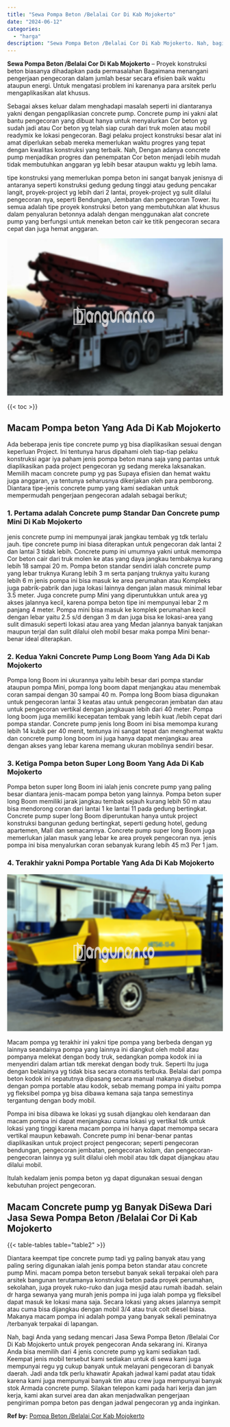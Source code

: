 ```yaml
---
title: "Sewa Pompa Beton /Belalai Cor Di Kab Mojokerto"
date: "2024-06-12"
categories: 
  - "harga"
description: "Sewa Pompa Beton /Belalai Cor Di Kab Mojokerto. Nah, bagi Anda yang sedang mencari Jasa Sewa Pompa Beton /Belalai Cor Di Kab Mojokerto untuk proyek pengecora..."
---
```


**Sewa Pompa Beton /Belalai Cor Di Kab Mojokerto** – Proyek konstruksi beton biasanya dihadapkan pada permasalahan Bagaimana menangani pengerjaan pengecoran dalam jumlah besar secara efisien baik waktu ataupun energi. Untuk mengatasi problem ini karenanya para arsitek perlu mengaplikasikan alat khusus.

Sebagai akses keluar dalam menghadapi masalah seperti ini diantaranya yakni dengan pengaplikasian concrete pump. Concrete pump ini yakni alat bantu pengecoran yang dibuat hanya untuk menyalurkan Cor beton yg sudah jadi atau Cor beton yg telah siap curah dari truk molen atau mobil readymix ke lokasi pengecoran. Bagi pelaku project konstruksi besar alat ini amat diperlukan sebab mereka memerlukan waktu progres yang tepat dengan kwalitas konstruksi yang terbaik. Nah, Dengan adanya concrete pump menjadikan progres dan penempatan Cor beton menjadi lebih mudah tidak membutuhkan anggaran yg lebih besar ataupun waktu yg lebih lama.

tipe konstruksi yang memerlukan pompa beton ini sangat banyak jenisnya di antaranya seperti konstruksi gedung gedung tinggi atau gedung pencakar langit, proyek-project yg lebih dari 2 lantai, proyek-project yg sulit dilalui pengecoran nya, seperti Bendungan, Jembatan dan pengecoran Tower. Itu semua adalah tipe proyek konstruksi beton yang membutuhkan alat khusus dalam penyaluran betonnya adalah dengan menggunakan alat concrete pump yang berfungsi untuk menekan beton cair ke titik pengecoran secara cepat dan juga hemat anggaran.

![Sewa Pompa Beton /Belalai Cor Di Kab Mojokerto](/images/sewa-concrete-pump-24.png)

{{< toc >}}

## Macam Pompa beton Yang Ada Di Kab Mojokerto

Ada beberapa jenis tipe concrete pump yg bisa diaplikasikan sesuai dengan keperluan Project. Ini tentunya harus dipahami oleh tiap-tiap pelaku konstruksi agar iya paham jenis pompa beton mana saja yang pantas untuk diaplikasikan pada project pengecoran yg sedang mereka laksanakan. Memilih macam concrete pump yg pas Supaya efisien dan hemat waktu juga anggaran, ya tentunya seharusnya dikerjakan oleh para pemborong. Diantara tipe-jenis concrete pump yang kami sediakan untuk mempermudah pengerjaan pengecoran adalah sebagai berikut;

### 1\. Pertama adalah Concrete pump Standar Dan Concrete pump Mini Di Kab Mojokerto

jenis concrete pump ini mempunyai jarak jangkau tembak yg tdk terlalu jauh. tipe concrete pump ini biasa diterapkan untuk pengecoran dak lantai 2 dan lantai 3 tidak lebih. Concrete pump ini umumnya yakni untuk memompa Cor beton cair dari truk molen ke atas yang daya jangkau tembaknya kurang lebih 18 sampai 20 m. Pompa beton standar sendiri ialah concrete pump yang lebar truknya Kurang lebih 3 m serta panjang truknya yaitu kurang lebih 6 m jenis pompa ini bisa masuk ke area perumahan atau Kompleks juga pabrik-pabrik dan juga lokasi lainnya dengan jalan masuk minimal lebar 3.5 meter. Juga concrete pump Mini yang diperuntukkan untuk area yg akses jalannya kecil, karena pompa beton tipe ini mempunyai lebar 2 m panjang 4 meter. Pompa mini bisa masuk ke komplek perumahan kecil dengan lebar yaitu 2.5 s/d dengan 3 m dan juga bisa ke lokasi-area yang sulit dimasuki seperti lokasi atau area yang Medan jalannya banyak tanjakan maupun terjal dan sulit dilalui oleh mobil besar maka pompa Mini benar-benar ideal diterapkan.

### 2\. Kedua Yakni Concrete Pump Long Boom Yang Ada Di Kab Mojokerto

Pompa long Boom ini ukurannya yaitu lebih besar dari pompa standar ataupun pompa Mini, pompa long boom dapat menjangkau atau menembak coran sampai dengan 30 sampai 40 m. Pompa long Boom biasa digunakan untuk pengecoran lantai 3 keatas atau untuk pengecoran jembatan dan atau untuk pengecoran vertikal dengan jangkauan lebih dari 40 meter. Pompa long boom juga memiliki kecepatan tembak yang lebih kuat /lebih cepat dari pompa standar. Concrete pump jenis long Boom ini bisa memompa kurang lebih 14 kubik per 40 menit, tentunya ini sangat tepat dan menghemat waktu dan concrete pump long boom ini juga hanya dapat menjangkau area dengan akses yang lebar karena memang ukuran mobilnya sendiri besar.

### 3\. Ketiga Pompa beton Super Long Boom Yang Ada Di Kab Mojokerto

Pompa beton super long Boom ini ialah jenis concrete pump yang paling besar diantara jenis-macam pompa beton yang lainnya. Pompa beton super long Boom memiliki jarak jangkau tembak sejauh kurang lebih 50 m atau bisa mendorong coran dari lantai 1 ke lantai 11 pada gedung bertingkat. Concrete pump super long Boom diperuntukan hanya untuk project konstruksi bangunan gedung bertingkat, seperti gedung hotel, gedung apartemen, Mall dan semacamnya. Concrete pump super long Boom juga memerlukan jalan masuk yang lebar ke area proyek pengecoran nya. jenis pompa ini bisa menyalurkan coran sebanyak kurang lebih 45 m3 Per 1 jam.

### 4\. Terakhir yakni Pompa Portable Yang Ada Di Kab Mojokerto

![Sewa Pompa Beton /Belalai Cor Di Kab Mojokerto](/images/sewa-concrete-pump-20.png)

Macam pompa yg terakhir ini yakni tipe pompa yang berbeda dengan yg lainnya seandainya pompa yang lainnya ini diangkut oleh mobil atau pompanya melekat dengan body truk, sedangkan pompa kodok ini ia menyendiri dalam artian tdk merekat dengan body truk. Seperti Itu juga dengan belalainya yg tidak bisa secara otomatis terbuka. Belalai dari pompa beton kodok ini sepatutnya dipasang secara manual makanya disebut dengan pompa portable atau kodok, sebab memang pompa ini yaitu pompa yg fleksibel pompa yg bisa dibawa kemana saja tanpa semestinya tergantung dengan body mobil.

Pompa ini bisa dibawa ke lokasi yg susah dijangkau oleh kendaraan dan macam pompa ini dapat menjangkau cuma lokasi yg vertikal tdk untuk lokasi yang tinggi karena macam pompa ini hanya dapat memompa secara vertikal maupun kebawah. Concrete pump ini benar-benar pantas diaplikasikan untuk project project pengecoran; seperti pengecoran bendungan, pengecoran jembatan, pengecoran kolam, dan pengecoran-pengecoran lainnya yg sulit dilalui oleh mobil atau tdk dapat dijangkau atau dilalui mobil.

Itulah kedalam jenis pompa beton yg dapat digunakan sesuai dengan kebutuhan project pengecoran.

## Macam Concrete pump yg Banyak DiSewa Dari Jasa Sewa Pompa Beton /Belalai Cor Di Kab Mojokerto

{{< table-tables table="table2" >}}

Diantara keempat tipe concrete pump tadi yg paling banyak atau yang paling sering digunakan ialah jenis pompa beton standar atau concrete pump Mini. macam pompa beton tersebut banyak sekali terpakai oleh para arsitek bangunan terutamanya konstruksi beton pada proyek perumahan, sekolahan, juga proyek ruko-ruko dan juga mesjid atau rumah ibadah. selain dr harga sewanya yang murah jenis pompa ini juga ialah pompa yg fleksibel dapat masuk ke lokasi mana saja. Secara lokasi yang akses jalannya sempit atau cuma bisa dijangkau dengan mobil 3/4 atau truk colt diesel biasa. Makanya macam pompa ini adalah pompa yang banyak sekali peminatnya /terbanyak terpakai di lapangan.

Nah, bagi Anda yang sedang mencari Jasa Sewa Pompa Beton /Belalai Cor Di Kab Mojokerto untuk proyek pengecoran Anda sekarang ini. Kiranya Anda bisa memilih dari 4 jenis concrete pump yg kami sediakan tadi. Keempat jenis mobil tersebut kami sediakan untuk di sewa kami juga mempunyai regu yg cukup banyak untuk melayani pengecoran di banyak daerah. Jadi anda tdk perlu khawatir Apakah jadwal kami padat atau tidak karena kami juga mempunyai banyak tim atau crew juga mempunyai banyak stok Armada concrete pump. Silakan telepon kami pada hari kerja dan jam kerja, kami akan survei area dan akan menjadwalkan pengerjaan pengiriman pompa beton pas dengan jadwal pengecoran yg anda inginkan.

**Ref by:** [Pompa Beton /Belalai Cor Kab Mojokerto](https://id.wikipedia.org/wiki/Pompa)

